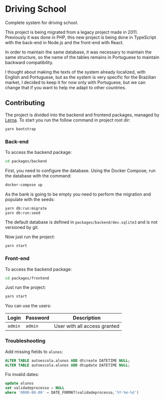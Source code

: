 # Driving School

Complete system for driving school.

This project is being migrated from a legacy project made in 2011. Previously it was done in PHP, this new project is being done in TypeScript with the back-end in Node.js and the front-end with React.

In order to maintain the same database, it was necessary to maintain the same structure, so the name of the tables remains in Portuguese to maintain backward compatibility.

I thought about making the texts of the system already localized, with English and Portuguese, but as the system is very specific for the Brazilian market, I decided to keep it for now only with Portuguese, but we can change that if you want to help me adapt to other countries.

## Contributing

The project is divided into the backend and frontend packages, managed by [Lerna](https://lerna.js.org/). To start you run the follow command in project root dir:

```zsh
yarn bootstrap
```

### Back-end

To access the backend package:

```zsh
cd packages/backend
```

First, you need to configure the database. Using the Docker Compose, run the database with the command:

```zsh
docker-compose up
```

As the bank is going to be empty you need to perform the migration and populate with the seeds:

```zsh
yarn db:run:migrate
yarn db:run:seed
```

The default database is defined in `packages/backend/dev.sqlite3` and is not versioned by git.

Now just run the project:

```zsh
yarn start
```

### Front-end

To access the backend package:

```zsh
cd packages/frontend
```

Just run the project:

```zsh
yarn start
```

You can use the users:

| Login   | Password | Description                  |
| ------- | -------- | ---------------------------- |
| `admin` | `admin`  | User with all access granted |

### Troubleshooting

Add missing fields to `alunos`:

```sql
ALTER TABLE autoescola.alunos ADD dtcreate DATETIME NULL;
ALTER TABLE autoescola.alunos ADD dtupdate DATETIME NULL;
```

Fix invalid dates:

```sql
update alunos
set validadeprocesso = NULL
where '0000-00-00' = DATE_FORMAT(validadeprocesso,'%Y-%m-%d')
```
